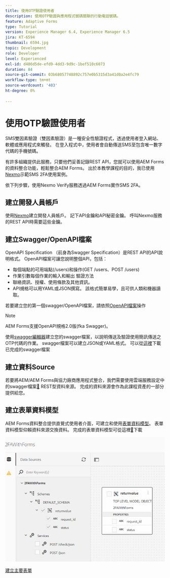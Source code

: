 ```yaml
---
title: 使用OTP驗證使用者
description: 使用OTP驗證與應用程式號碼關聯的行動電話號碼。
feature: Adaptive Forms
type: Tutorial
version: Experience Manager 6.4, Experience Manager 6.5
jira: KT-6594
thumbnail: 6594.jpg
topic: Development
role: Developer
level: Experienced
exl-id: d486d5de-efd9-4dd3-9d9c-1bef510c6073
duration: 84
source-git-commit: 03b68057748892c757e0b5315d3a41d0a2e4fc79
workflow-type: tm+mt
source-wordcount: '403'
ht-degree: 0%

---
```


# 使用OTP驗證使用者

SMS雙因素驗證（雙因素驗證）是一種安全性驗證程式，透過使用者登入網站、軟體或應用程式來觸發。 在登入程式中，使用者會自動傳送SMS至包含唯一數字代碼的手機號碼。

有許多組織提供此服務，只要他們妥善記錄REST API，您就可以使用AEM Forms的資料整合功能，輕鬆整合AEM Forms。 出於本教學課程的目的，我已使用[Nexmo](https://developer.nexmo.com/verify/overview)示範SMS 2FA使用案例。

依下列步驟，使用Nexmo Verify服務透過AEM Forms實作SMS 2FA。

## 建立開發人員帳戶

使用[Nexmo](https://dashboard.nexmo.com/sign-in)建立開發人員帳戶。 記下API金鑰和API秘密金鑰。 呼叫Nexmo服務的REST API時需要這些金鑰。

## 建立Swagger/OpenAPI檔案

OpenAPI Specification （前身為Swagger Specification）是REST API的API說明格式。 OpenAPI檔案可讓您說明整個API，包括：

* 每個端點的可用端點(/users)和操作(GET /users、POST /users)
* 作業引數每個作業的輸入和輸出
驗證方法
* 聯絡資訊、授權、使用條款及其他資訊。
* API規格可以用YAML或JSON撰寫。 該格式簡單易學，且可供人類和機器讀取。

若要建立您的第一個swagger/OpenAPI檔案，請依照[OpenAPI檔案](https://swagger.io/docs/specification/2-0/basic-structure/)操作

>[!NOTE]
> AEM Forms支援OpenAPI規格2.0版(fka Swagger)。

使用[swagger編輯器](https://editor.swagger.io/)建立您的swagger檔案，以說明傳送及驗證使用簡訊傳送之OTP代碼的作業。 swagger檔案可以建立JSON或YAML格式。 可以從[這裡](assets/two-factore-authentication-swagger.zip)下載已完成的swagger檔案

## 建立資料Source

若要將AEM/AEM Forms與協力廠商應用程式整合，我們需要使用雲端服務設定中的swagger檔案[&#128279;](https://experienceleague.adobe.com/docs/experience-manager-learn/forms/ic-web-channel-tutorial/parttwo.html?lang=zh-Hant) REST型資料來源。 完成的資料來源會作為此課程資產的一部分提供給您。

## 建立表單資料模型

AEM Forms資料整合提供直覺式使用者介面，可建立和使用[表單資料模型](https://experienceleague.adobe.com/docs/experience-manager-65/forms/form-data-model/create-form-data-models.html?lang=zh-Hant)。 表單資料模型仰賴資料來源交換資料。
完成的表單資料模型可從這裡[&#128279;](assets/sms-2fa-fdm.zip)下載

![fdm](assets/2FA-fdm.PNG)

[建立主要表單](./create-the-main-adaptive-form.md)

